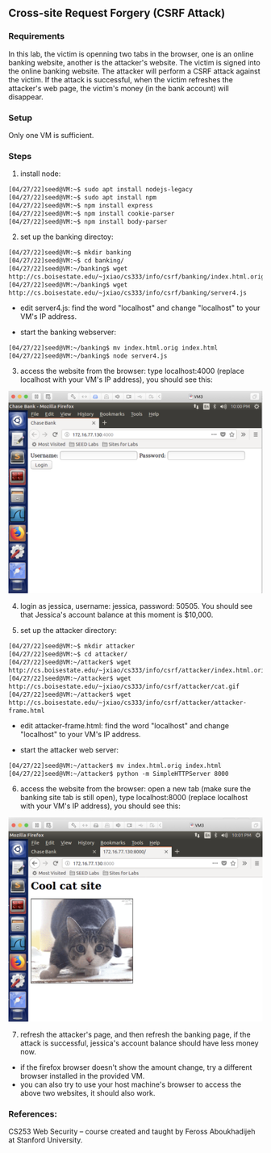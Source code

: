 ## Cross-site Request Forgery (CSRF Attack)

### Requirements 

In this lab, the victim is openning two tabs in the browser, one is an online banking website, another is the attacker's website. The victim is signed into the online banking website. The attacker will perform a CSRF attack against the victim. If the attack is successful, when the victim refreshes the attacker's web page, the victim's money (in the bank account) will disappear.

### Setup

Only one VM is sufficient.

### Steps

1. install node:

```console
[04/27/22]seed@VM:~$ sudo apt install nodejs-legacy
[04/27/22]seed@VM:~$ sudo apt install npm
[04/27/22]seed@VM:~$ npm install express
[04/27/22]seed@VM:~$ npm install cookie-parser
[04/27/22]seed@VM:~$ npm install body-parser
```

2. set up the banking directoy:

```console
[04/27/22]seed@VM:~$ mkdir banking
[04/27/22]seed@VM:~$ cd banking/
[04/27/22]seed@VM:~/banking$ wget http://cs.boisestate.edu/~jxiao/cs333/info/csrf/banking/index.html.orig
[04/27/22]seed@VM:~/banking$ wget http://cs.boisestate.edu/~jxiao/cs333/info/csrf/banking/server4.js
```

- edit server4.js: find the word "localhost" and change "localhost" to your VM's IP address.

- start the banking webserver:
```console
[04/27/22]seed@VM:~/banking$ mv index.html.orig index.html
[04/27/22]seed@VM:~/banking$ node server4.js
```

3. access the website from the browser: type localhost:4000 (replace localhost with your VM's IP address), you should see this:

![alt text](lab-csrf-banking-site.png "Lab csrf banking")

4. login as jessica, username: jessica, password: 50505. You should see that Jessica's account balance at this moment is $10,000.

5. set up the attacker directory:

```console
[04/27/22]seed@VM:~$ mkdir attacker
[04/27/22]seed@VM:~$ cd attacker/
[04/27/22]seed@VM:~/attacker$ wget http://cs.boisestate.edu/~jxiao/cs333/info/csrf/attacker/index.html.orig
[04/27/22]seed@VM:~/attacker$ wget http://cs.boisestate.edu/~jxiao/cs333/info/csrf/attacker/cat.gif
[04/27/22]seed@VM:~/attacker$ wget http://cs.boisestate.edu/~jxiao/cs333/info/csrf/attacker/attacker-frame.html
```

- edit attacker-frame.html: find the word "localhost" and change "localhost" to your VM's IP address.

- start the attacker web server:
```console
[04/27/22]seed@VM:~/attacker$ mv index.html.orig index.html
[04/27/22]seed@VM:~/attacker$ python -m SimpleHTTPServer 8000
```

6. access the website from the browser: open a new tab (make sure the banking site tab is still open), type localhost:8000 (replace localhost with your VM's IP address), you should see this:

![alt text](lab-csrf-attacker-site.png "Lab csrf attacker")

7. refresh the attacker's page, and then refresh the banking page, if the attack is successful, jessica's account balance should have less money now.

- if the firefox browser doesn't show the amount change, try a different browser installed in the provided VM.
- you can also try to use your host machine's browser to access the above two websites, it should also work.

### References:

CS253 Web Security – course created and taught by Feross Aboukhadijeh at Stanford University.
